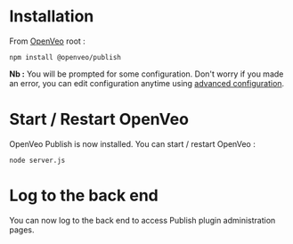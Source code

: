 # Installation

From [OpenVeo](https://github.com/veo-labs/openveo-core) root :

    npm install @openveo/publish

**Nb :** You will be prompted for some configuration. Don't worry if you made an error, you can edit configuration anytime using [advanced configuration](advanced-configuration.md).

# Start / Restart OpenVeo

OpenVeo Publish is now installed. You can start / restart OpenVeo :

    node server.js

# Log to the back end

You can now log to the back end to access Publish plugin administration pages.